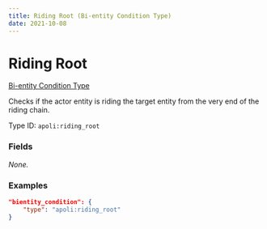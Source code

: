 ```yaml
---
title: Riding Root (Bi-entity Condition Type)
date: 2021-10-08
---
```


# Riding Root

[Bi-entity Condition Type](../bientity_condition_types.md)

Checks if the actor entity is riding the target entity from the very end of the riding chain.

Type ID: `apoli:riding_root`

### Fields

_None._

### Examples

```json
"bientity_condition": {
	"type": "apoli:riding_root"
}
```
